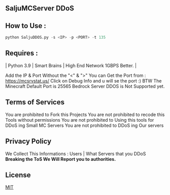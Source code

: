 ## SaljuMCServer DDoS

## How to Use :

```py
python SaljuDDOS.py -s <IP> -p <PORT> -t 135
```

## Requires :
| Python 3.9
| Smart Brains
| High End Network 1GBPS Better. |

Add the IP & Port Without the "<" & ">"
You can Get the Port from : https://mcsrvstat.us/ Click on Debug Info and u will se the port :)
BTW The Minecraft Default Port is 25565
Bedrock Server DDOS is Not Supported yet.

## Terms of Services

You are prohibited to Fork this Projects
You are not prohibited to recode this Tools without permissions
You are not prohibited to Using this tools for DDoS ing Small MC Servers
You are not prohibited to DDoS ing Our servers

## Privacy Policy

We Collect This Informations :
Users | 
 What Servers that you DDoS
**Breaking the ToS We Will Report you to authorities.**

## License
[MIT](https://choosealicense.com/licenses/mit/)
